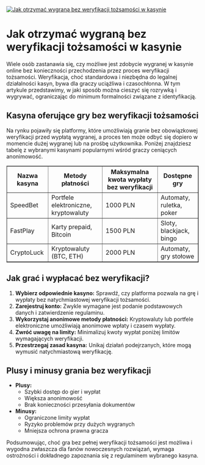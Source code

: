 [![Jak otrzymać wygraną bez weryfikacji tożsamości w kasynie](https://123-caf.pages.dev/gitsignup.png)](https://vrmoo.ru/Bt82HjjY)

<h1>Jak otrzymać wygraną bez weryfikacji tożsamości w kasynie</h1> <p>Wiele osób zastanawia się, czy możliwe jest zdobycie wygranej w kasynie online bez konieczności przechodzenia przez proces weryfikacji tożsamości. Weryfikacja, choć standardowa i niezbędna do legalnej działalności kasyn, bywa dla graczy uciążliwa i czasochłonna. W tym artykule przedstawimy, w jaki sposób można cieszyć się rozrywką i wygrywać, ograniczając do minimum formalności związane z identyfikacją.</p>  <h2>Kasyna oferujące gry bez weryfikacji tożsamości</h2> <p>Na rynku pojawiły się platformy, które umożliwiają granie bez obowiązkowej weryfikacji przed wypłatą wygranej, a proces ten może odbyć się dopiero w momencie dużej wygranej lub na prośbę użytkownika. Poniżej znajdziesz tabelę z wybranymi kasynami popularnymi wśród graczy ceniących anonimowość.</p>  <table border="1" cellpadding="8" cellspacing="0">   <thead>     <tr>       <th>Nazwa kasyna</th>       <th>Metody płatności</th>       <th>Maksymalna kwota wypłaty bez weryfikacji</th>       <th>Dostępne gry</th>     </tr>   </thead>   <tbody>     <tr>       <td>SpeedBet</td>       <td>Portfele elektroniczne, kryptowaluty</td>       <td>1000 PLN</td>       <td>Automaty, ruletka, poker</td>     </tr>     <tr>       <td>FastPlay</td>       <td>Karty prepaid, Bitcoin</td>       <td>1500 PLN</td>       <td>Sloty, blackjack, bingo</td>     </tr>     <tr>       <td>CryptoLuck</td>       <td>Kryptowaluty (BTC, ETH)</td>       <td>2000 PLN</td>       <td>Automaty, gry stołowe</td>     </tr>   </tbody> </table>  <h2>Jak grać i wypłacać bez weryfikacji?</h2> <ol>   <li><strong>Wybierz odpowiednie kasyno:</strong> Sprawdź, czy platforma pozwala na grę i wypłaty bez natychmiastowej weryfikacji tożsamości.</li>   <li><strong>Zarejestruj konto:</strong> Zwykle wymagane jest podanie podstawowych danych i zatwierdzenie regulaminu.</li>   <li><strong>Wykorzystaj anonimowe metody płatności:</strong> Kryptowaluty lub portfele elektroniczne umożliwiają anonimowe wpłaty i czasem wypłaty.</li>   <li><strong>Zwróć uwagę na limity:</strong> Minimalizuj kwoty wypłat poniżej limitów wymagających weryfikacji.</li>   <li><strong>Przestrzegaj zasad kasyna:</strong> Unikaj działań podejrzanych, które mogą wymusić natychmiastową weryfikację.</li> </ol>  <h2>Plusy i minusy grania bez weryfikacji</h2> <ul>   <li><strong>Plusy:</strong>     <ul>       <li>Szybki dostęp do gier i wypłat</li>       <li>Większa anonimowość</li>       <li>Brak konieczności przesyłania dokumentów</li>     </ul>   </li>   <li><strong>Minusy:</strong>     <ul>       <li>Ograniczone limity wypłat</li>       <li>Ryzyko problemów przy dużych wygranych</li>       <li>Mniejsza ochrona prawna gracza</li>     </ul>   </li> </ul>  <p>Podsumowując, choć gra bez pełnej weryfikacji tożsamości jest możliwa i wygodna zwłaszcza dla fanów nowoczesnych rozwiązań, wymaga ostrożności i dokładnego zapoznania się z regulaminem wybranego kasyna.</p>